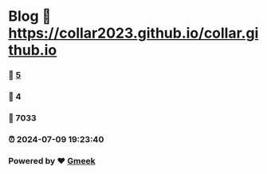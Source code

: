 # Blog :link: https://collar2023.github.io/collar.github.io 
### :page_facing_up: [5](https://collar2023.github.io/collar.github.io/tag.html) 
### :speech_balloon: 4 
### :hibiscus: 7033 
### :alarm_clock: 2024-07-09 19:23:40 
### Powered by :heart: [Gmeek](https://github.com/Meekdai/Gmeek)
